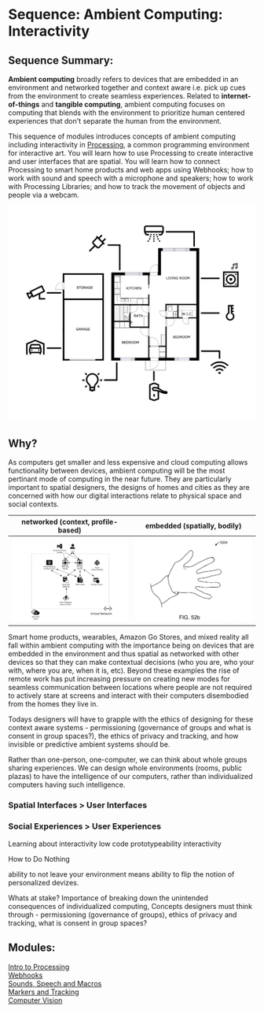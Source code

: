 
# Sequence: Ambient Computing: Interactivity
## Sequence Summary:
**Ambient computing** broadly refers to devices that are embedded in an environment and networked together and context aware i.e. pick up cues from the environment to create seamless experiences. Related to **internet-of-things** and **tangible computing**, ambient computing focuses on computing that blends with the environment to prioritize human centered experiences that don't separate the human from the environment.

This sequence of modules introduces concepts of ambient computing including interactivity in [Processing](https://processing.org/), a common programming environment for interactive art. You will learn how to use Processing to create interactive and user interfaces that are spatial. You will learn how to connect Processing to smart home products and web apps using Webhooks; how to work with sound and speech with a microphone and speakers; how to work with Processing Libraries; and how to track the movement of objects and people via a webcam.

![ambient-ex](images/17-ambient-4.png#img-left)

## Why?
As computers get smaller and less expensive and cloud computing allows functionality between devices, ambient computing will be the most pertinant mode of computing in the near future. They are particularly important to spatial designers, the designs of homes and cities as they are concerned with how our digital interactions relate to physical space and social contexts. 

networked (context, profile-based)           |  embedded (spatially, bodily)
:-------------------------:|:-------------------------:
![](images/17-ambient-2.gif)  |  ![](images/17-ambient-3.gif)  

Smart home products, wearables, Amazon Go Stores, and mixed reality all fall within ambient computing with the importance being on devices that are embedded in the environment and thus spatial as networked with other devices so that they can make contextual decisions (who you are, who your with, where you are, when it is, etc). Beyond these examples the rise of remote work has put increasing pressure on creating new modes for seamless communication between locations where people are not required to actively stare at screens and interact with their computers disembodied from the homes they live in.

Todays designers will have to grapple with the ethics of designing for these context aware systems - permissioning (governance of groups and what is consent in group spaces?), the ethics of privacy and tracking, and how invisible or predictive ambient systems should be.

Rather than one-person, one-computer, we can think about whole groups sharing experiences. We can design whole environments (rooms, public plazas) to have the intelligence of our computers, rather than individualized computers having such intelligence.


### Spatial  Interfaces > User Interfaces
### Social Experiences > User Experiences

Learning about interactivity 
low code prototypeability
interactivity

How to Do Nothing

ability to not leave your environment means ability to flip the notion of personalized devizes. 



Whats at stake? Importance of breaking down the unintended consequences of individualized computing, 
Concepts designers must think through - permissioning (governance of groups), ethics of privacy and tracking, what is consent in group spaces?


## Modules:
[Intro to Processing](160-Intro-to-Processing-Lighting/160-Intro-to-Processing-Lighting.md)   
[Webhooks](161-Webhooks-Connecting-IFTTT-and-Processing/161-Webhooks-Connecting-IFTTT-and-Processing.md)   
[Sounds, Speech and Macros](162-Sounds-Speech-and-Macros/162-sounds-speech-and-macros.md)   
[Markers and Tracking](163-Markers-and-Tracking/163-Markers-and-Tracking.md)   
[Computer Vision](164-Computer-Vision/164-Computer-Vision.md)   

